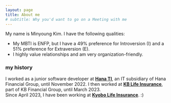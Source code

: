 ```yaml
---
layout: page
title: About me
# subtitle: Why you'd want to go on a Meeting with me
---
```


My name is Minyoung Kim. I have the following qualities:

- My MBTI is ENFP, but I have a 49% preference for Introversion (I) and a 51% preference for Extraversion (E).
- I highly value relationships and am very organization-friendly.

### my history

I worked as a junior software developer at [**Hana TI**](https://hanati.co.kr/kor/main.jsp), an IT subsidiary of Hana Financial Group, until November 2022. I then worked at [**KB Life Insurance**](https://www.kblife.co.kr/), part of KB Financial Group, until March 2023. <br>
Since April 2023, I have been working at [**Kyobo Life Insurance**](https://www.kyobo.com/). :)